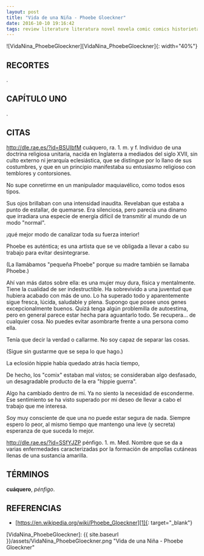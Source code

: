 ```yaml
---
layout: post
title: "Vida de una Niña - Phoebe Gloeckner"
date: 2016-10-10 19:16:42
tags: review literature literatura novel novela comic comics historieta historietas "novela gráfica" "graphic novel" "Vida de una Niña - Phoebe Gloeckner" "Vida de una Niña" "Phoebe Gloeckner" VidaNiña_PhoebeGloeckner VidaNina_PhoebeGloeckner VidaNiña VidaNina PhoebeGloeckner
---
```




<div style="text-align:center" markdown="1">
![VidaNina_PhoebeGloeckner][VidaNina_PhoebeGloeckner]{: width="40%"}
</div>



## RECORTES
.



## CAPÍTULO UNO
.



## CITAS
http://dle.rae.es/?id=BSUIbfM cuáquero, ra. 1. m. y f. Individuo de una doctrina religiosa unitaria, nacida en Inglaterra a mediados del siglo XVII, sin culto externo ni jerarquía eclesiástica, que se distingue por lo llano de sus costumbres, y que en un principio manifestaba su entusiasmo religioso con temblores y contorsiones.

No supe conretirme en un manipulador maquiavélico, como todos esos tipos.

Sus ojos brillaban con una intensidad inaudita. Revelaban que estaba a punto de estallar, de quemarse. Era silenciosa, pero parecía una dinamo que irradiara una especie de energía difícil de transmitir al mundo de un modo "normal".

¡qué mejor modo de canalizar toda su fuerza interior!

Phoebe es auténtica; es una artista que se ve obligada a llevar a cabo su trabajo para evitar desintegrarse.

(La llamábamos "pequeña Phoebe" porque su madre también se llamaba Phoebe.)

Ahí van más datos sobre ella: es una mujer muy dura, física y mentalmente. Tiene la cualidad de ser indestructible. Ha sobrevivido a una juventud que hubiera acabado con más de uno. Lo ha superado todo y aparentemente sigue fresca, lúcida, saludable y plena. Supongo que posee unos genes excepcionalmente buenos. Quizá tenga algún problemilla de autoestima, pero en general parece estar hecha para aguantarlo todo. Se recupera... de cualquier cosa. No puedes evitar asombrarte frente a una persona como ella.

Tenía que decir la verdad o callarme. No soy capaz de separar las cosas.

(Sigue sin gustarme que se sepa lo que hago.)

La eclosión hippie había quedado atrás hacía tiempo,

De hecho, los "comix" estaban mal vistos; se consideraban algo desfasado, un desagradable producto de la era "hippie guerra".

Algo ha cambiado dentro de mi. Ya no siento la necesidad de esconderme. Ese sentimiento se ha visto superado por mi deseo de llevar a cabo el trabajo que me interesa.

Soy muy consciente de que una no puede estar segura de nada. Siempre espero lo peor, al mismo tiempo que mantengo una leve (y secreta) esperanza de que suceda lo mejor.

http://dle.rae.es/?id=SSfYJZP pénfigo. 1. m. Med. Nombre que se da a varias enfermedades caracterizadas por la formación de ampollas cutáneas llenas de una sustancia amarilla.



## TÉRMINOS
**cuáquero**, *pénfigo*.



## REFERENCIAS
* [https://en.wikipedia.org/wiki/Phoebe_Gloeckner][1]{: target="_blank"}



[1]: https://en.wikipedia.org/wiki/Phoebe_Gloeckner



[VidaNina_PhoebeGloeckner]: {{ site.baseurl }}/assets/VidaNina_PhoebeGloeckner.png "Vida de una Niña - Phoebe Gloeckner"
